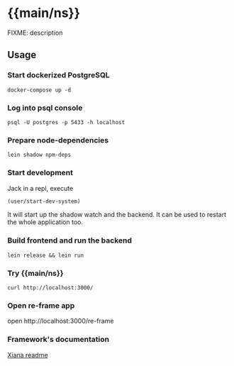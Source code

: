 # {{main/ns}}

FIXME: description

## Usage

### Start dockerized PostgreSQL

```shell
docker-compose up -d
```

### Log into psql console

```shell
psql -U postgres -p 5433 -h localhost
```

### Prepare node-dependencies

```shell
lein shadow npm-deps
```

### Start development

Jack in a repl, execute

```clojure
(user/start-dev-system)
```

It will start up the shadow watch and the backend. It can be used to restart the whole application too.

### Build frontend and run the backend

```shell
lein release && lein run
```

### Try {{main/ns}}

```shell
curl http://localhost:3000/
```

### Open re-frame app

open http://localhost:3000/re-frame

### Framework's documentation

[Xiana readme](https://github.com/Flexiana/framework#readme)
